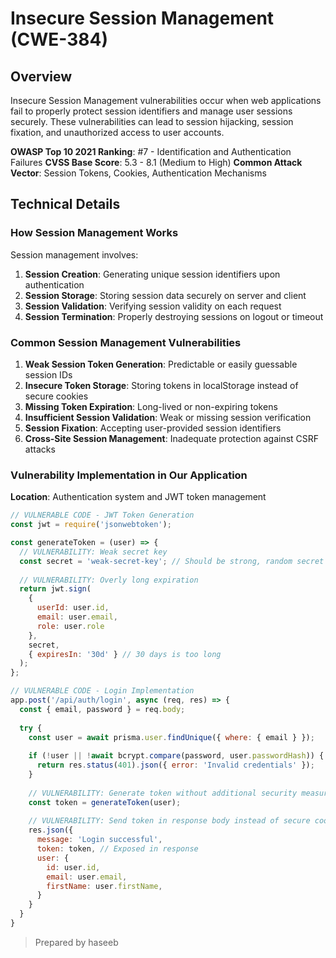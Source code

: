 # Insecure Session Management (CWE-384)

## Overview

Insecure Session Management vulnerabilities occur when web applications fail to properly protect session identifiers and manage user sessions securely. These vulnerabilities can lead to session hijacking, session fixation, and unauthorized access to user accounts.

**OWASP Top 10 2021 Ranking**: #7 - Identification and Authentication Failures
**CVSS Base Score**: 5.3 - 8.1 (Medium to High)
**Common Attack Vector**: Session Tokens, Cookies, Authentication Mechanisms

## Technical Details

### How Session Management Works

Session management involves:
1. **Session Creation**: Generating unique session identifiers upon authentication
2. **Session Storage**: Storing session data securely on server and client
3. **Session Validation**: Verifying session validity on each request
4. **Session Termination**: Properly destroying sessions on logout or timeout

### Common Session Management Vulnerabilities

1. **Weak Session Token Generation**: Predictable or easily guessable session IDs
2. **Insecure Token Storage**: Storing tokens in localStorage instead of secure cookies
3. **Missing Token Expiration**: Long-lived or non-expiring tokens
4. **Insufficient Session Validation**: Weak or missing session verification
5. **Session Fixation**: Accepting user-provided session identifiers
6. **Cross-Site Session Management**: Inadequate protection against CSRF attacks

### Vulnerability Implementation in Our Application

**Location**: Authentication system and JWT token management

```javascript
// VULNERABLE CODE - JWT Token Generation
const jwt = require('jsonwebtoken');

const generateToken = (user) => {
  // VULNERABILITY: Weak secret key
  const secret = 'weak-secret-key'; // Should be strong, random secret
  
  // VULNERABILITY: Overly long expiration
  return jwt.sign(
    { 
      userId: user.id, 
      email: user.email,
      role: user.role 
    },
    secret,
    { expiresIn: '30d' } // 30 days is too long
  );
};

// VULNERABLE CODE - Login Implementation
app.post('/api/auth/login', async (req, res) => {
  const { email, password } = req.body;
  
  try {
    const user = await prisma.user.findUnique({ where: { email } });
    
    if (!user || !await bcrypt.compare(password, user.passwordHash)) {
      return res.status(401).json({ error: 'Invalid credentials' });
    }
    
    // VULNERABILITY: Generate token without additional security measures
    const token = generateToken(user);
    
    // VULNERABILITY: Send token in response body instead of secure cookie
    res.json({
      message: 'Login successful',
      token: token, // Exposed in response
      user: {
        id: user.id,
        email: user.email,
        firstName: user.firstName,
      }
    }
  }
}
```
> Prepared by haseeb